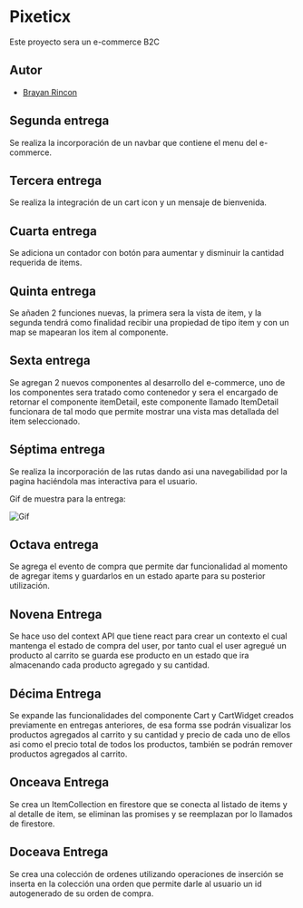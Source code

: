 # Pixeticx

Este proyecto sera un e-commerce B2C

## Autor

- [Brayan Rincon](https://github.com/brayanrbx)

## Segunda entrega

Se realiza la incorporación de un navbar que contiene el menu del e-commerce.

## Tercera entrega

Se realiza la integración de un cart icon y un mensaje de bienvenida.

## Cuarta entrega

Se adiciona un contador con botón para aumentar y disminuir la cantidad requerida de items.

## Quinta entrega

Se añaden 2 funciones nuevas, la primera sera la vista de item, y la segunda tendrá como finalidad recibir una propiedad de tipo item y con un map se mapearan los item al componente.

## Sexta entrega

Se agregan 2 nuevos componentes al desarrollo del e-commerce, uno de los componentes sera tratado como contenedor y sera el encargado de retornar el componente itemDetail, este componente llamado ItemDetail funcionara de tal modo que permite mostrar una vista mas detallada del item seleccionado.

## Séptima entrega

Se realiza la incorporación de las rutas dando asi una navegabilidad por la pagina haciéndola mas interactiva para el usuario.

Gif de muestra para la entrega:

<image src="./Gif.gif" alt="Gif">

## Octava entrega

Se agrega el evento de compra que permite dar funcionalidad al momento de agregar items y guardarlos en un estado aparte para su posterior utilización.

## Novena Entrega

Se hace uso del context API que tiene react para crear un contexto el cual mantenga el estado de compra del user, por tanto cual el user agregué un producto al carrito se guarda ese producto en un estado que ira almacenando cada producto agregado y su cantidad.

## Décima Entrega

Se expande las funcionalidades del componente Cart y CartWidget creados previamente en entregas anteriores, de esa forma sse podrán visualizar los productos agregados al carrito y su cantidad y precio de cada uno de ellos asi como el precio total de todos los productos, también se podrán remover productos agregados al carrito.

## Onceava Entrega

Se crea un ItemCollection en firestore que se conecta al listado de items y al detalle de item, se eliminan las promises y se reemplazan por lo llamados de firestore.

## Doceava Entrega

Se crea una colección de ordenes utilizando operaciones de inserción se inserta en la colección una orden que permite darle al usuario un id autogenerado de su orden de compra.